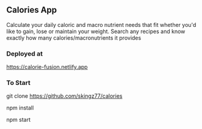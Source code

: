 ## Calories App

Calculate your daily caloric and macro nutrient needs that fit whether you'd like to gain, lose or maintain your weight. Search any recipes and know exactly how many calories/macronutrients it provides 


### Deployed at
https://calorie-fusion.netlify.app

### To Start
git clone https://github.com/skingz77/calories

npm install

npm start

